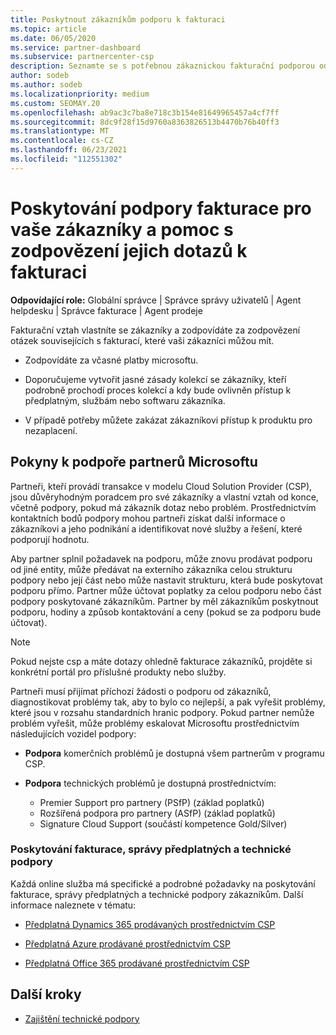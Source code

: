 ```yaml
---
title: Poskytnout zákazníkům podporu k fakturaci
ms.topic: article
ms.date: 06/05/2020
ms.service: partner-dashboard
ms.subservice: partnercenter-csp
description: Seznamte se s potřebnou zákaznickou fakturační podporou od partnerů Cloud Solution Provider (CSP). Tato podpora zahrnuje vlastnící fakturační vztah zákazníka a odpovídání na otázky k fakturaci.
author: sodeb
ms.author: sodeb
ms.localizationpriority: medium
ms.custom: SEOMAY.20
ms.openlocfilehash: ab9ac3c7ba8e718c3b154e81649965457a4cf7ff
ms.sourcegitcommit: 8dc9f28f15d9760a8363826513b4470b76b40ff3
ms.translationtype: MT
ms.contentlocale: cs-CZ
ms.lasthandoff: 06/23/2021
ms.locfileid: "112551302"
---
```

# <a name="provide-billing-support-for-your-customers-and-help-answer-their-billing-questions"></a>Poskytování podpory fakturace pro vaše zákazníky a pomoc s zodpovězení jejich dotazů k fakturaci


**Odpovídající role:** Globální správce | Správce správy uživatelů | Agent helpdesku | Správce fakturace | Agent prodeje

Fakturační vztah vlastníte se zákazníky a zodpovídáte za zodpovězení otázek souvisejících s fakturací, které vaši zákazníci můžou mít.

- Zodpovídáte za včasné platby microsoftu.

- Doporučujeme vytvořit jasné zásady kolekcí se zákazníky, kteří podrobně prochodí proces kolekcí a kdy bude ovlivněn přístup k předplatným, službám nebo softwaru zákazníka.

- V případě potřeby můžete zakázat zákazníkovi přístup k produktu pro nezaplacení.

## <a name="microsoft-partner-support-guidance"></a>Pokyny k podpoře partnerů Microsoftu

Partneři, kteří provádí transakce v modelu Cloud Solution Provider (CSP), jsou důvěryhodným poradcem pro své zákazníky a vlastní vztah od konce, včetně podpory, pokud má zákazník dotaz nebo problém. Prostřednictvím kontaktních bodů podpory mohou partneři získat další informace o zákazníkovi a jeho podnikání a identifikovat nové služby a řešení, které podporují hodnotu.

Aby partner splnil požadavek na podporu, může znovu prodávat podporu od jiné entity, může předávat na externího zákazníka celou strukturu podpory nebo její část nebo může nastavit strukturu, která bude poskytovat podporu přímo.  Partner může účtovat poplatky za celou podporu nebo část podpory poskytované zákazníkům. Partner by měl zákazníkům poskytnout podporu, hodiny a způsob kontaktování a ceny (pokud se za podporu bude účtovat). 

>[!Note]
>Pokud nejste csp a máte dotazy ohledně fakturace zákazníků, projděte si konkrétní portál pro příslušné produkty nebo služby.

Partneři musí přijímat příchozí žádosti o podporu od zákazníků, diagnostikovat problémy tak, aby to bylo co nejlepší, a pak vyřešit problémy, které jsou v rozsahu standardních hranic podpory. Pokud partner nemůže problém vyřešit, může problémy eskalovat Microsoftu prostřednictvím následujících vozidel podpory:

- **Podpora** komerčních problémů je dostupná všem partnerům v programu CSP.

- **Podpora** technických problémů je dostupná prostřednictvím:

  - Premier Support pro partnery (PSfP) (základ poplatků)
  - Rozšířená podpora pro partnery (ASfP) (základ poplatků)
  - Signature Cloud Support (součástí kompetence Gold/Silver)

### <a name="providing-billing-subscription-management-and-technical-support"></a>Poskytování fakturace, správy předplatných a technické podpory 

Každá online služba má specifické a podrobné požadavky na poskytování fakturace, správy předplatných a technické podpory zákazníkům. Další informace naleznete v tématu:

- [Předplatná Dynamics 365 prodávaných prostřednictvím CSP](https://www.microsoftpartnercommunity.com/t5/CSP/Microsoft-Partner-Support-Guidance/m-p/5262#M30)

- [Předplatná Azure prodávané prostřednictvím CSP](https://www.microsoftpartnercommunity.com/t5/CSP/Microsoft-Partner-Support-Guidance/m-p/5263#M31)

- [Předplatná Office 365 prodávané prostřednictvím CSP](https://www.microsoftpartnercommunity.com/t5/CSP/Microsoft-Partner-Support-Guidance/m-p/5264#M32)
 
## <a name="next-steps"></a>Další kroky

- [Zajištění technické podpory](provide-technical-support.md)